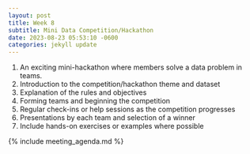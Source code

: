 ```yaml
---
layout: post
title: Week 8
subtitle: Mini Data Competition/Hackathon
date: 2023-08-23 05:53:10 -0600
categories: jekyll update
---
```


1. An exciting mini-hackathon where members solve a data problem in teams.
2. Introduction to the competition/hackathon theme and dataset
3. Explanation of the rules and objectives
4. Forming teams and beginning the competition
5. Regular check-ins or help sessions as the competition progresses
6. Presentations by each team and selection of a winner
7. Include hands-on exercises or examples where possible

{% include meeting_agenda.md %}
